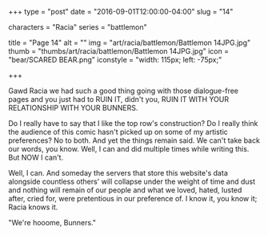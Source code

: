 +++
type = "post"
date = "2016-09-01T12:00:00-04:00"
slug = "14"

characters = "Racia"
series = "battlemon"

title = "Page 14"
alt = ""
img = "art/racia/battlemon/Battlemon 14JPG.jpg"
thumb = "thumbs/art/racia/battlemon/Battlemon 14JPG.jpg"
icon = "bear/SCARED BEAR.png"
iconstyle = "width: 115px; left: -75px;"

+++


Gawd Racia we had such a good thing going with those dialogue-free pages and you just had to RUIN IT, didn't you, RUIN IT WITH YOUR RELATIONSHIP WITH YOUR BUNNERS.

Do I really have to say that I like the top row's construction? Do I really think the audience of this comic hasn't picked up on some of my artistic preferences? No to both. And yet the things remain said. We can't take back our words, you know. Well, I can and did multiple times while writing this. But NOW I can't.

Well, I can. And someday the servers that store this website's data alongside countless others' will collapse under the weight of time and dust and nothing will remain of our people and what we loved, hated, lusted after, cried for, were pretentious in our preference of. I know it, you know it; Racia knows it.

"We're hooome, Bunners."

